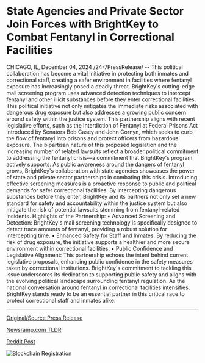 # State Agencies and Private Sector Join Forces with BrightKey to Combat Fentanyl in Correctional Facilities

CHICAGO, IL, December 04, 2024 /24-7PressRelease/ -- This political collaboration has become a vital initiative in protecting both inmates and correctional staff, creating a safer environment in facilities where fentanyl exposure has increasingly posed a deadly threat.  BrightKey's cutting-edge mail screening program uses advanced detection techniques to intercept fentanyl and other illicit substances before they enter correctional facilities. This political initiative not only mitigates the immediate risks associated with dangerous drug exposure but also addresses a growing public concern around safety within the justice system.  This partnership aligns with recent legislative efforts, such as the Interdiction of Fentanyl at Federal Prisons Act introduced by Senators Bob Casey and John Cornyn, which seeks to curb the flow of fentanyl into prisons and protect officers from hazardous exposure. The bipartisan nature of this proposed legislation and the increasing number of related lawsuits reflect a broader political commitment to addressing the fentanyl crisis—a commitment that BrightKey's program actively supports.  As public awareness around the dangers of fentanyl grows, BrightKey's collaboration with state agencies showcases the power of state and private sector partnerships in combating this crisis. Introducing effective screening measures is a proactive response to public and political demands for safer correctional facilities. By intercepting dangerous substances before they enter, BrightKey and its partners not only set a new standard for safety and accountability within the justice system but also mitigate the risk of potential lawsuits stemming from fentanyl-related incidents.  Highlights of the Partnership: •	Advanced Screening and Detection: BrightKey's mail screening technology is specifically designed to detect trace amounts of fentanyl, providing a robust solution for intercepting time. •	Enhanced Safety for Staff and Inmates: By reducing the risk of drug exposure, the initiative supports a healthier and more secure environment within correctional facilities. •	Public Confidence and Legislative Alignment: This partnership echoes the intent behind current legislative proposals, enhancing public confidence in the safety measures taken by correctional institutions.  BrightKey's commitment to tackling this issue underscores its dedication to supporting public safety and aligns with the evolving political landscape surrounding fentanyl regulation. As the national conversation around fentanyl in correctional facilities intensifies, BrightKey stands ready to be an essential partner in this critical race to protect correctional staff and inmates alike. 

---

[Original/Source Press Release](https://www.24-7pressrelease.com/press-release/516629/state-agencies-and-private-sector-join-forces-with-brightkey-to-combat-fentanyl-in-correctional-facilities)
                    

[Newsramp.com TLDR](https://newsramp.com/curated-news/brightkey-s-partnership-to-combat-fentanyl-crisis-in-correctional-facilities/65b219cf8a18236ea0288fe5819b334e) 

 



[Reddit Post](https://www.reddit.com/r/newsramp/comments/1h6b9nk/brightkeys_partnership_to_combat_fentanyl_crisis/) 



![Blockchain Registration](https://cdn.newsramp.app/24-7PressRelease/qrcode/2412/4/zealgu2V.webp)